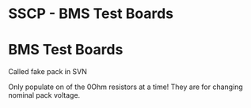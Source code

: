 # SSCP - BMS Test Boards

# BMS Test Boards

Called fake pack in SVN

Only populate on of the 0Ohm resistors at a time! They are for changing nominal pack voltage.

